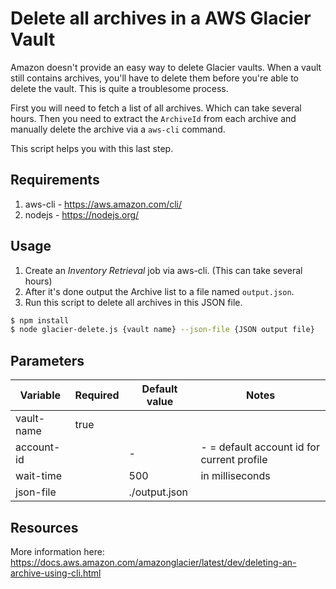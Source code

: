 # Delete all archives in a AWS Glacier Vault
Amazon doesn't provide an easy way to delete Glacier vaults. When a vault still contains archives, you'll have to delete them before you're able to delete the vault. This is quite a troublesome process.

First you will need to fetch a list of all archives. Which can take several hours. Then you need to extract the `ArchiveId` from each archive and manually delete the archive via a `aws-cli` command.

This script helps you with this last step.

## Requirements
1. aws-cli - https://aws.amazon.com/cli/
2. nodejs - https://nodejs.org/

## Usage
1. Create an *Inventory Retrieval* job via aws-cli. (This can take several hours)
2. After it's done output the Archive list to a file named `output.json`.
3. Run this script to delete all archives in this JSON file.
```bash
$ npm install
$ node glacier-delete.js {vault name} --json-file {JSON output file}
```

## Parameters
| Variable   | Required | Default value | Notes                                      |
|------------|----------|---------------|--------------------------------------------|
| vault-name | true     |               |                                            |
| account-id |          | -             | - = default account id for current profile |
| wait-time  |          | 500           | in milliseconds                            |
| json-file  |          | ./output.json |                                            |

## Resources
More information here: https://docs.aws.amazon.com/amazonglacier/latest/dev/deleting-an-archive-using-cli.html
